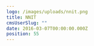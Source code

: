 ```yaml
---
logo: /images/uploads/nnit.png
title: NNIT
cmsUserSlug: ""
date: 2016-03-07T00:00:00.000Z
position: 55
---
```


